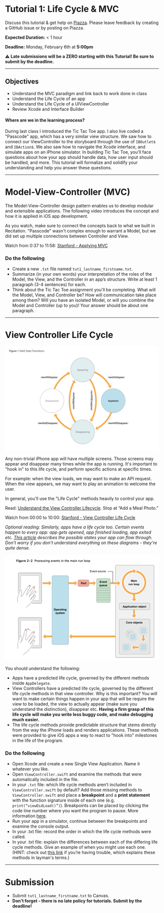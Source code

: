 # Tutorial 1: Life Cycle & MVC

Discuss this tutorial & get help on [Piazza](https://piazza.com/upenn/fall2021/cis1952012021c/home).
Please leave feedback by creating a GitHub issue or by posting on Piazza.

**Expected Duration:** < 1 hour


**Deadline:** Monday, February 6th at **5:00pm**


⚠️ **Late submissions will be a ZERO starting with this Tutorial! Be sure to submit by the deadline.**

- - - -

## Objectives
* Understand the MVC paradigm and link back to work done in class
* Understand the Life Cycle of an app
* Understand the Life Cycle of a UIViewController
* Review Xcode and Interface Builder

#### Where are we in the learning process?  
During last class I introduced the Tic Tac Toe app. I also live coded a "Passcode" app, which has a very similar view structure. We saw how to connect our ViewController to the storyboard through the use of `IBOutlet`s and `IBAction`s. We also saw how to navigate the Xcode interface, and simulate apps on an iPhone simulator. In building Tic Tac Toe, you'll face questions about how your app should handle data, how user input should be handled, and more. This tutorial will formalize and solidify your understanding and help you answer these questions.

---

# Model-View-Controller (MVC)

The Model-View-Controller design pattern enables us to develop modular and extensible applications. The following video introduces the concept and how it is applied in iOS app development. 

As you watch, make sure to connect the concepts back to what we built in Recitation. "Passcode" wasn't complex enough to warrant a Model, but we did set up multiple connections between Controller and View.

Watch from 0:37 to 11:58:
[Stanford - Applying MVC](https://www.youtube.com/watch?v=w7a79cx3UaY&index=2&list=PLPA-ayBrweUzGFmkT_W65z64MoGnKRZMq)

### Do the following
* Create a new `.txt` file named `tut1_lastname_firstname.txt`.
* Summarize (in your own words) your interpretation of the roles of the Model, the View, and the Controller in an app’s structure. Write at least 1 paragraph (3-4 sentences) for each.
* Think about the Tic Tac Toe assignment you'll be completing. What will the Model, View, and Controller be? How will communication take place among them? Will you have an isolated Model, or will you combine the Model and Controller (up to you)! Your answer should be about one paragraph.

---

# View Controller Life Cycle

![](/tutorials/tutorial-1/assets/fig1.png?raw=true)

Any non-trivial iPhone app will have multiple screens. Those screens may appear and disappear many times while the app is running. It's important to "hook in" to this life cycle, and perform specific actions at specific times.

For example: when the view loads, we may want to make an API request. When the view appears, we may want to play an animation to welcome the user.

In general, you'll use the "Life Cycle" methods heavily to control your app.

Read: [Understand the View Controller Lifecycle](https://developer.apple.com/library/content/referencelibrary/GettingStarted/DevelopiOSAppsSwift/WorkWithViewControllers.html). Stop at “Add a Meal Photo.”

Watch from 00:00 to 10:00: [Stanford - View Controller Life Cycle](https://www.youtube.com/watch?v=tLsPoVDXDG8&list=PLPA-ayBrweUzGFmkT_W65z64MoGnKRZMq&index=10)

*Optional reading: Similarly, apps have a life cycle too. Certain events happen to every app: app gets opened, app finished loading, app exited etc. [This article](https://medium.com/@neroxiao/ios-app-life-cycle-ec1b31cee9dc) describes the possible states your app can flow through. Don't worry if you don't understand everything on these diagrams - they're quite dense.*

![](/tutorials/tutorial-1/assets/fig2.png?raw=true)

You should understand the following:
* Apps have a predicted life cycle, governed by the different methods inside `AppDelegate`.
* View Controllers have a predicted life cycle, governed by the different life cycle methods in that view controller. Why is this important? You will want to make certain things happen in your app that will be require the view to be loaded, the view to actually appear (make sure you understand the distinction), disappear etc. **Having a firm grasp of this life cycle will make you write less buggy code, and make debugging much easier.**
* The life cycle methods provide predictable structure that stems directly from the way the iPhone loads and renders applications. These methods were provided to give iOS apps a way to react to "hook into" milestones in the life of the program.

### Do the following
* Open Xcode and create a new Single View Application. Name it whatever you like.
* Open `ViewController.swift` and examine the methods that were automatically included in the file.
* In your `.txt` file: which life cycle methods aren’t included in `ViewController.swift` by default?
Add those missing methods to `ViewController.swift` and place a **breakpoint** and a **print statement** with the function signature inside of each one (e.g. `print(“viewDidLoad()”)`). Breakpoints can be placed by clicking the code line number where you want the program to pause. More information [here](https://medium.com/yay-its-erica/xcode-debugging-with-breakpoints-for-beginners-5b0d0a39d711).
* Run your app in a simulator, continue between the breakpoints and examine the console output.
* In your .txt file: record the order in which the life cycle methods were called.
* In your .txt file: explain the differences between each of the differing life cycle methods. Give an example of when you might use each one. (HINT: check out [this link](https://www.codementor.io/hemantkumar434/view-controller-lifecycle-ios-applications-7oyju9lp6) if you’re having trouble, which explains these methods in layman's terms.)

---

# Submission
* Submit `tut1_lastname_firstname.txt` to Canvas.
* **Don't forget - there is no late policy for tutorials. Submit by the deadline!**


